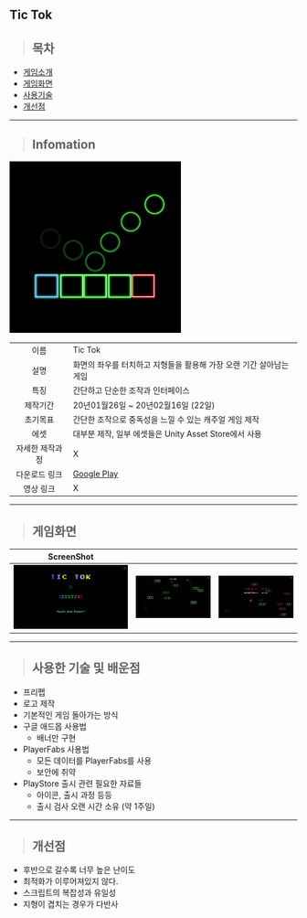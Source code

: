 ## Tic Tok
> ## 목차
 - [게임소개](#Infomation)
 - [게임화면](#게임화면)
 - [사용기술](#사용한-기술-및-배운점)
 - [개선점](#개선점)
___
> ## Infomation
  <img src="Image/Logo.png" height="300" title="Game Icon">

|||
|:--:|:--|
|이름|Tic Tok|
|설명|화면의 좌우를 터치하고 지형들을 활용해 가장 오랜 기간 살아남는게임|
|특징|간단하고 단순한 조작과 인터페이스|
|제작기간| 20년01월26일 ~ 20년02월16일 (22일)|
|초기목표|간단한 조작으로 중독성을 느낄 수 있는 캐주얼 게임 제작|
|에셋|대부분 제작, 일부 에셋들은 Unity Asset Store에서 사용|
|자세한 제작과정| X |
|다운로드 링크|[Google Play](https://play.google.com/store/apps/details?id=com.namaan.TicTok)|
|영상 링크|X|
___
> ## 게임화면
|__ScreenShot__|||
|:--:|:--:|:--:|
|<img src="Image/1.jpg" width="100%" title="대기화면">|<img src="Image/2.jpg" width="100%" title="시작1">|<img src="Image/3.jpg" width="100%" title="시작2">|
___
> ## 사용한 기술 및 배운점
  - 프리펩
  - 로고 제작
  - 기본적인 게임 돌아가는 방식
  - 구글 애드몹 사용법
    - 배너만 구현
  - PlayerFabs 사용법
    - 모든 데이터를 PlayerFabs를 사용
    - 보안에 취약
  - PlayStore 출시 관련 필요한 자료들
    - 아이콘, 출시 과정 등등
    - 출시 검사 오랜 시간 소유 (약 1주일) 

___
> ## 개선점
  - 후반으로 갈수록 너무 높은 난이도
  - 최적화가 이루어져있지 않다.
  - 스크립트의 복잡성과 유일성
  - 지형이 겹치는 경우가 다반사